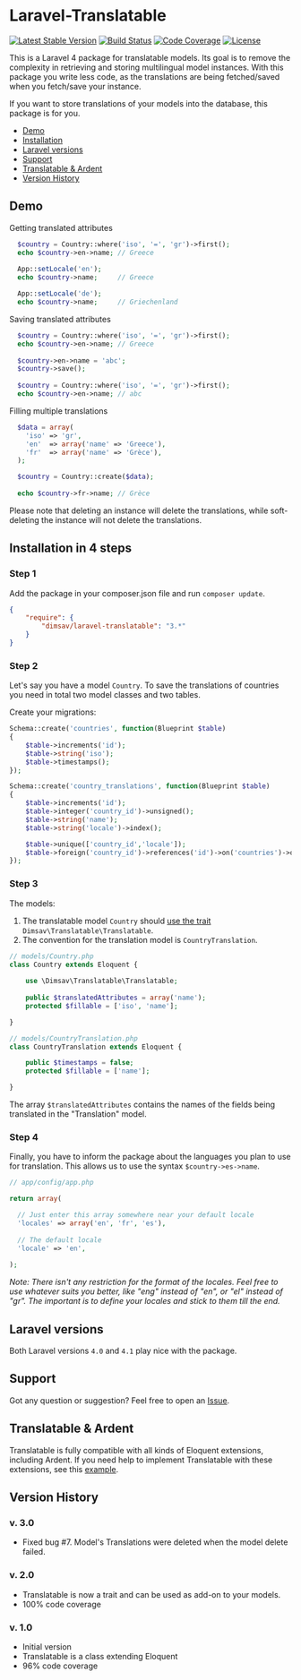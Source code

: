 Laravel-Translatable
====================

[![Latest Stable Version](https://poser.pugx.org/dimsav/laravel-translatable/v/stable.png)](https://packagist.org/packages/dimsav/laravel-translatable)
[![Build Status](https://travis-ci.org/dimsav/laravel-translatable.png?branch=master)](https://travis-ci.org/dimsav/laravel-translatable)
[![Code Coverage](https://scrutinizer-ci.com/g/dimsav/laravel-translatable/badges/coverage.png?s=da6f88287610ff41bbfaf1cd47119f4333040e88)](https://scrutinizer-ci.com/g/dimsav/laravel-translatable/)
[![License](https://poser.pugx.org/dimsav/laravel-translatable/license.png)](https://packagist.org/packages/dimsav/laravel-translatable)

This is a Laravel 4 package for translatable models. Its goal is to remove the complexity in retrieving and storing multilingual model instances. With this package you write less code, as the translations are being fetched/saved when you fetch/save your instance.

If you want to store translations of your models into the database, this package is for you.

* [Demo](#what-is-this-package-doing)
* [Installation](#installation-in-4-steps)
* [Laravel versions](#laravel-versions)
* [Support](#support)
* [Translatable & Ardent](#translatable--ardent)
* [Version History](#version-history)


## Demo

Getting translated attributes

```php
  $country = Country::where('iso', '=', 'gr')->first();
  echo $country->en->name; // Greece
  
  App::setLocale('en');
  echo $country->name;     // Greece

  App::setLocale('de');
  echo $country->name;     // Griechenland
```

Saving translated attributes

```php
  $country = Country::where('iso', '=', 'gr')->first();
  echo $country->en->name; // Greece
  
  $country->en->name = 'abc';
  $country->save();
  
  $country = Country::where('iso', '=', 'gr')->first();
  echo $country->en->name; // abc
```

Filling multiple translations

```php
  $data = array(
    'iso' => 'gr',
    'en'  => array('name' => 'Greece'),
    'fr'  => array('name' => 'Grèce'),
  );

  $country = Country::create($data);
  
  echo $country->fr->name; // Grèce
```

Please note that deleting an instance will delete the translations, while soft-deleting the instance will not delete the translations.

## Installation in 4 steps

### Step 1

Add the package in your composer.json file and run `composer update`.

```json
{
    "require": {
        "dimsav/laravel-translatable": "3.*"
    }
}
```

### Step 2

Let's say you have a model `Country`. To save the translations of countries you need in total two model classes and two tables.

Create your migrations:

```php
Schema::create('countries', function(Blueprint $table)
{
    $table->increments('id');
    $table->string('iso');
    $table->timestamps();
});

Schema::create('country_translations', function(Blueprint $table)
{
    $table->increments('id');
    $table->integer('country_id')->unsigned();
    $table->string('name');
    $table->string('locale')->index();

    $table->unique(['country_id','locale']);
    $table->foreign('country_id')->references('id')->on('countries')->onDelete('cascade');
});
```

### Step 3

The models:

1. The translatable model `Country` should [use the trait](http://www.sitepoint.com/using-traits-in-php-5-4/) `Dimsav\Translatable\Translatable`. 
2. The convention for the translation model is `CountryTranslation`.


```php
// models/Country.php
class Country extends Eloquent {
    
    use \Dimsav\Translatable\Translatable;
    
    public $translatedAttributes = array('name');
    protected $fillable = ['iso', 'name'];

}

// models/CountryTranslation.php
class CountryTranslation extends Eloquent {

    public $timestamps = false;
    protected $fillable = ['name'];

}
```

The array `$translatedAttributes` contains the names of the fields being translated in the "Translation" model.

### Step 4

Finally, you have to inform the package about the languages you plan to use for translation. This allows us to use the syntax `$country->es->name`. 

```php
// app/config/app.php

return array(

  // Just enter this array somewhere near your default locale
  'locales' => array('en', 'fr', 'es'),
  
  // The default locale
  'locale' => 'en',
  
);
```

*Note: There isn't any restriction for the format of the locales. Feel free to use whatever suits you better, like "eng" instead of "en", or "el" instead of "gr".  The important is to define your locales and stick to them till the end.*


## Laravel versions

Both Laravel versions `4.0` and `4.1` play nice with the package.

## Support

Got any question or suggestion? Feel free to open an [Issue](https://github.com/dimsav/laravel-translatable/issues/new).

## Translatable & Ardent

Translatable is fully compatible with all kinds of Eloquent extensions, including Ardent. If you need help to implement Translatable with these extensions, see this [example](https://gist.github.com/dimsav/9659552).

## Version History

### v. 3.0
* Fixed bug #7. Model's Translations were deleted when the model delete failed.

### v. 2.0
* Translatable is now a trait and can be used as add-on to your models.
* 100% code coverage

### v. 1.0
* Initial version
* Translatable is a class extending Eloquent
* 96% code coverage
